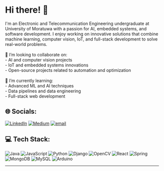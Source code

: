 # Hi there! 👋
I'm an Electronic and Telecommunication Engineering undergraduate at University of Moratuwa with a passion for AI, embedded systems, and software development. I enjoy working on innovative solutions that combine machine learning, computer vision, IoT, and full-stack development to solve real-world problems.<br><br>👯 I’m looking to collaborate on:<br>- AI and computer vision projects<br>- IoT and embedded systems innovations<br>- Open-source projects related to automation and optimization<br><br>🌱 I’m currently learning:<br>- Advanced ML and AI techniques<br>- Data pipelines and data engineering<br>- Full-stack web development

## 🌐 Socials:
[![LinkedIn](https://img.shields.io/badge/LinkedIn-%230077B5.svg?logo=linkedin&logoColor=white)](https://www.linkedin.com/in/induwara-gayashan-78812a277/) [![Medium](https://img.shields.io/badge/Medium-12100E?logo=medium&logoColor=white)](https://medium.com/@induwaragayashan) [![email](https://img.shields.io/badge/Email-D14836?logo=gmail&logoColor=white)](mailto:induwaragayashan@gmail.com) 

## 💻 Tech Stack:
![Java](https://img.shields.io/badge/java-%23ED8B00.svg?style=plastic&logo=openjdk&logoColor=white) ![JavaScript](https://img.shields.io/badge/javascript-%23323330.svg?style=plastic&logo=javascript&logoColor=%23F7DF1E) ![Python](https://img.shields.io/badge/python-3670A0?style=plastic&logo=python&logoColor=ffdd54) ![Django](https://img.shields.io/badge/django-%23092E20.svg?style=plastic&logo=django&logoColor=white) ![OpenCV](https://img.shields.io/badge/opencv-%23white.svg?style=plastic&logo=opencv&logoColor=white) ![React](https://img.shields.io/badge/react-%2320232a.svg?style=plastic&logo=react&logoColor=%2361DAFB) ![Spring](https://img.shields.io/badge/spring-%236DB33F.svg?style=plastic&logo=spring&logoColor=white) ![MongoDB](https://img.shields.io/badge/MongoDB-%234ea94b.svg?style=plastic&logo=mongodb&logoColor=white) ![MySQL](https://img.shields.io/badge/mysql-4479A1.svg?style=plastic&logo=mysql&logoColor=white) ![Arduino](https://img.shields.io/badge/-Arduino-00979D?style=plastic&logo=Arduino&logoColor=white)

---


<!-- Proudly created with GPRM ( https://gprm.itsvg.in ) -->
